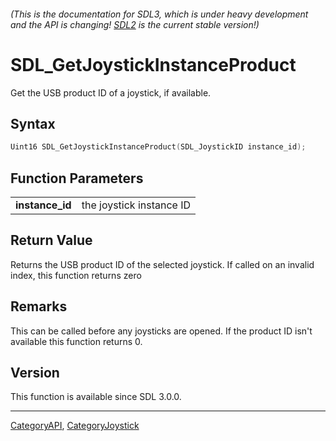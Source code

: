 ###### (This is the documentation for SDL3, which is under heavy development and the API is changing! [SDL2](https://wiki.libsdl.org/SDL2/) is the current stable version!)
# SDL_GetJoystickInstanceProduct

Get the USB product ID of a joystick, if available.

## Syntax

```c
Uint16 SDL_GetJoystickInstanceProduct(SDL_JoystickID instance_id);

```

## Function Parameters

|                     |                          |
| ------------------- | ------------------------ |
| **instance_id**     | the joystick instance ID |

## Return Value

Returns the USB product ID of the selected joystick. If called on an
invalid index, this function returns zero

## Remarks

This can be called before any joysticks are opened. If the product ID isn't
available this function returns 0.

## Version

This function is available since SDL 3.0.0.

----
[CategoryAPI](CategoryAPI), [CategoryJoystick](CategoryJoystick)

